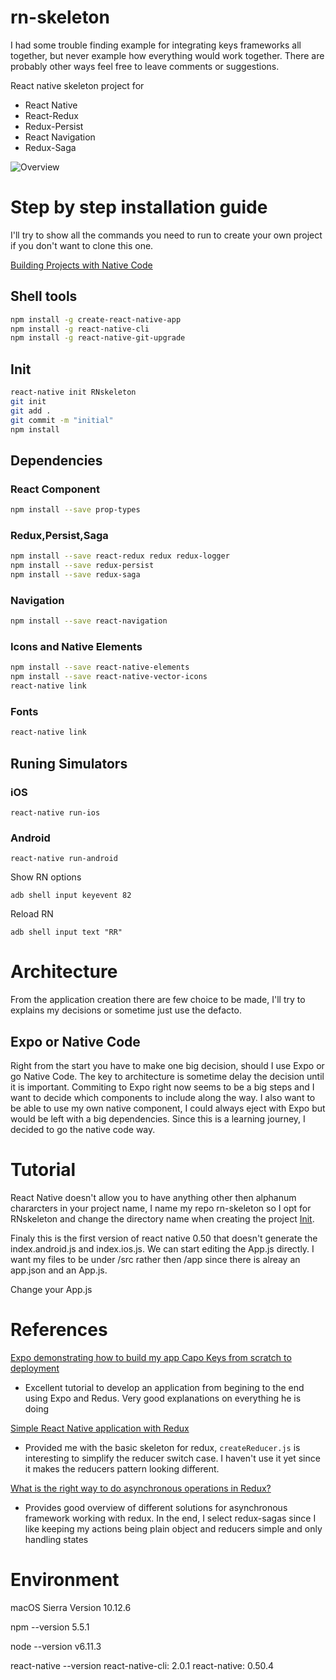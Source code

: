 # rn-skeleton
I had some trouble finding example for integrating keys frameworks all together, but never example how everything would work together. There are probably other ways feel free to leave comments or suggestions.

React native skeleton project for
* React Native
* React-Redux
* Redux-Persist
* React Navigation
* Redux-Saga

![Overview](documentation/ScreenShot.phng)


# Step by step installation guide

I'll try to show all the commands you need to run to create your own project if you don't want to clone this one.

[Building Projects with Native Code](https://facebook.github.io/react-native/docs/getting-started.html)


## Shell tools
```Bash
npm install -g create-react-native-app
npm install -g react-native-cli
npm install -g react-native-git-upgrade
```

## Init

```Bash
react-native init RNskeleton
git init
git add .
git commit -m "initial"
npm install
```

## Dependencies

### React Component
```Bash
npm install --save prop-types
```

### Redux,Persist,Saga
```Bash
npm install --save react-redux redux redux-logger
npm install --save redux-persist
npm install --save redux-saga
```

### Navigation
```Bash
npm install --save react-navigation
```

### Icons and Native Elements
```Bash
npm install --save react-native-elements
npm install --save react-native-vector-icons
react-native link
```

### Fonts
```Bash
react-native link
```

## Runing Simulators
### iOS
```
react-native run-ios
```
### Android
```
react-native run-android
```
Show RN options
```
adb shell input keyevent 82
```
Reload RN
```
adb shell input text "RR"
```

# Architecture

From the application creation there are few choice to be made, I'll try to explains my decisions or sometime just use the defacto.

## Expo or Native Code
Right from the start you have to make one big decision, should I use Expo or go Native Code. The key to architecture is sometime delay the decision until it is important. Commiting to Expo right now seems to be a big steps and I want to decide which components to include along the way. I also want to be able to use my own native component, I could always eject with Expo but would be left with a big dependencies. Since this is a learning journey, I decided to go the native code way.



# Tutorial

React Native doesn't allow you to have anything other then alphanum chararcters in your project name, I name my repo rn-skeleton so I opt for RNskeleton and change the directory name when creating the project [Init](##Init).

Finaly this is the first version of react native 0.50 that doesn't generate the index.android.js and index.ios.js. We can start editing the App.js directly. I want my files to be under /src rather then /app since there is alreay an app.json and an App.js.

Change your App.js
<script src="https://gist.github.com/syl20lego/4a19ac0ec90cab66cc3811d071864f26?file=gist.md"></script>


# References

[Expo demonstrating how to build my app Capo Keys from scratch to deployment](https://www.youtube.com/playlist?list=PL06z42zB6YZ-9CQDX015uaeqMcSErKbes)
* Excellent tutorial to develop an application from begining to the end using Expo and Redus. Very good explanations on everything he is doing

[Simple React Native application with Redux](https://github.com/jlebensold/peckish)
* Provided me with the basic skeleton for redux, `createReducer.js` is interesting to simplify the reducer switch case. I haven't use it yet since it makes the reducers pattern looking different.

[What is the right way to do asynchronous operations in Redux?](https://decembersoft.com/posts/what-is-the-right-way-to-do-asynchronous-operations-in-redux/)
+ Provides good overview of different solutions for asynchronous framework working with redux. In the end, I select redux-sagas since I like keeping my actions being plain object and reducers simple and only handling states

# Environment

macOS Sierra
Version 10.12.6

npm --version
5.5.1

node --version
v6.11.3

react-native --version
react-native-cli: 2.0.1
react-native: 0.50.4
